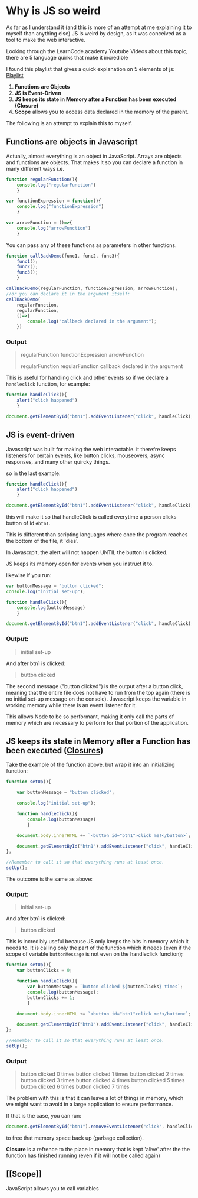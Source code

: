 # Why is JS so weird

As far as I understand it (and this is more of an attempt at me
explaining it to myself than anything else) JS is weird by design, as it
was conceived as a tool to make the web interactive. 

Looking through the LearnCode.academy Youtube Videos about this topic,
there are 5 language quirks that make it incredible 

I found this playlist that gives a quick explanation on 5 elements of js:
[Playlist](https://www.youtube.com/watch?v=JEq7Ehw-qk8)


1. **Functions are Objects**
1. **JS is Event-Driven**
1. **JS keeps its state in Memory after a Function has been executed (Closure)**
1. **Scope** allows you to access data declared in the memory of the
parent.

The following is an attempt to explain this to myself.

## Functions are objects in Javascript
Actually, almost everything is an object in JavaScript. Arrays are
objects and functions are objects. That makes it so you can declare a
function in many different ways i.e.
```js
function regularFunction(){
	console.log("regularFunction")
	}

var functionExpression = function(){
	console.log("functionExpression")
	}

var arrowFunction = ()=>{
	console.log("arrowFunction")
	}
```

You can pass any of these functions as parameters in other functions.
```js
function callBackDemo(func1, func2, func3){
	func1();
	func2();
	func3();
	}

callBackDemo(regularFunction, functionExpression, arrowFunction);
//or you can declare it in the argument itself:
callBackDemo(
	regularFunction, 
	regularFunction, 
	()=>{
		console.log("callback declared in the argument");
	})
```
### Output
>
> regularFunction
> functionExpression
> arrowFunction
> 
> regularFunction
> regularFunction
> callback declared in the argument 
>

This is useful for handling click and other events
so if we declare a `handleclick` function, for example:

```js
function handleClick(){
	alert("click happened")
	}

document.getElementById("btn1").addEventListener("click", handleClick);
```

## JS is event-driven
Javascript was built for making the web interactable.
it therefre keeps listeners for certain events, like button clicks,
mouseovers, async responses, and many other quircky things. 

so in the last example:
```js
function handleClick(){
	alert("click happened")
	}

document.getElementById("btn1").addEventListener("click", handleClick);
``` 

this will make it so that handleClick is called everytime a person
clicks button of id `#btn1`. 

This is different than scripting languages where once the program reaches the bottom of the file, it 'dies'. 

In Javascrpit, the alert will not happen UNTIL the button is clicked. 

JS keeps its memory open for events when you instruct it to.

likewise if you run:
```js
var buttonMessage = "button clicked";
console.log("initial set-up");

function handleClick(){
	console.log(buttonMessage)
	}

document.getElementById("btn1").addEventListener("click", handleClick);
```

### Output:
> initial set-up

And after btn1 is clicked:
> button clicked

The second message ("button clicked") is the output after a button click, meaning that the entire file does not have to run from the top again (there is no initial set-up message on the console). Javascript keeps the variable in working memory while there is an event listener for it.

This allows Node to be so performant, making it only call the parts of memory which are necessary to perform for that portion of the application.

## JS keeps its state in Memory after a Function has been executed ([Closures](Closures.md))


Take the example of the function above, but wrap it into an initializing function:
```js
function setUp(){

    var buttonMessage = "button clicked";

    console.log("initial set-up");

    function handleClick(){
        console.log(buttonMessage)
        }

    document.body.innerHTML += `<button id="btn1">click me!</button>`;

    document.getElementById("btn1").addEventListener("click", handleClick);
};

//Remember to call it so that everything runs at least once.
setUp();
```

The outcome is the same as above:
### Output:
> initial set-up

And after btn1 is clicked:
> button clicked

This is incredibly useful because JS only keeps the bits in memory which it needs to. It is calling only the part of the function which it needs (even if the scope of variable `buttonMessage` is not even on the handleclick function);

```js
function setUp(){
    var buttonClicks = 0;

    function handleClick(){
        var buttonMessage = `button clicked ${buttonClicks} times`;
        console.log(buttonMessage);
		buttonClicks += 1;
        }

    document.body.innerHTML += `<button id="btn1">click me!</button>`;

    document.getElementById("btn1").addEventListener("click", handleClick);
};

//Remember to call it so that everything runs at least once.
setUp();
```

### Output

>button clicked 0 times
>button clicked 1 times
>button clicked 2 times
>button clicked 3 times
>button clicked 4 times
>button clicked 5 times
>button clicked 6 times
>button clicked 7 times

The problem with this is that it can leave a lot of things in memory, which we might want to avoid in a large application to ensure performance. 

If that is the case, you can run:
```js 
document.getElementById("btn1").removeEventListener("click", handleClick);
```
to free that memory space back up (garbage collection).

**Closure** is a refrence to the place in memory that is kept 'alive' after the the function has finished running (even if it will not be called again)

## [[Scope]]
JavaScript allows you to call variables 